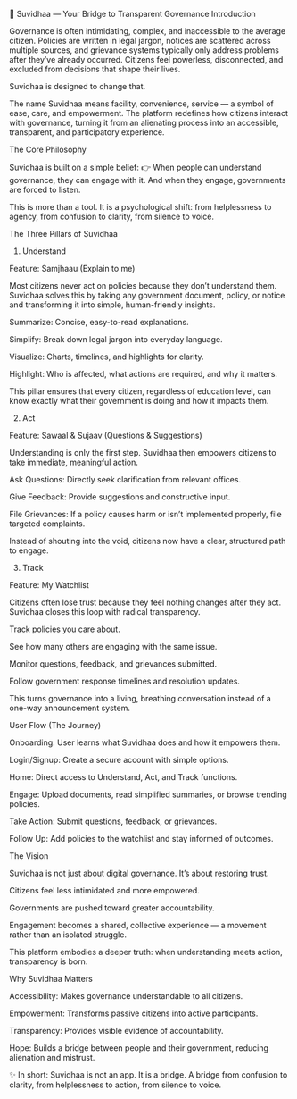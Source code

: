 🌉 Suvidhaa — Your Bridge to Transparent Governance
Introduction

Governance is often intimidating, complex, and inaccessible to the average citizen. Policies are written in legal jargon, notices are scattered across multiple sources, and grievance systems typically only address problems after they’ve already occurred. Citizens feel powerless, disconnected, and excluded from decisions that shape their lives.

Suvidhaa is designed to change that.

The name Suvidhaa means facility, convenience, service — a symbol of ease, care, and empowerment. The platform redefines how citizens interact with governance, turning it from an alienating process into an accessible, transparent, and participatory experience.

The Core Philosophy

Suvidhaa is built on a simple belief:
👉 When people can understand governance, they can engage with it. And when they engage, governments are forced to listen.

This is more than a tool. It is a psychological shift: from helplessness to agency, from confusion to clarity, from silence to voice.

The Three Pillars of Suvidhaa
1. Understand

Feature: Samjhaau (Explain to me)

Most citizens never act on policies because they don’t understand them. Suvidhaa solves this by taking any government document, policy, or notice and transforming it into simple, human-friendly insights.

Summarize: Concise, easy-to-read explanations.

Simplify: Break down legal jargon into everyday language.

Visualize: Charts, timelines, and highlights for clarity.

Highlight: Who is affected, what actions are required, and why it matters.

This pillar ensures that every citizen, regardless of education level, can know exactly what their government is doing and how it impacts them.

2. Act

Feature: Sawaal & Sujaav (Questions & Suggestions)

Understanding is only the first step. Suvidhaa then empowers citizens to take immediate, meaningful action.

Ask Questions: Directly seek clarification from relevant offices.

Give Feedback: Provide suggestions and constructive input.

File Grievances: If a policy causes harm or isn’t implemented properly, file targeted complaints.

Instead of shouting into the void, citizens now have a clear, structured path to engage.

3. Track

Feature: My Watchlist

Citizens often lose trust because they feel nothing changes after they act. Suvidhaa closes this loop with radical transparency.

Track policies you care about.

See how many others are engaging with the same issue.

Monitor questions, feedback, and grievances submitted.

Follow government response timelines and resolution updates.

This turns governance into a living, breathing conversation instead of a one-way announcement system.

User Flow (The Journey)

Onboarding: User learns what Suvidhaa does and how it empowers them.

Login/Signup: Create a secure account with simple options.

Home: Direct access to Understand, Act, and Track functions.

Engage: Upload documents, read simplified summaries, or browse trending policies.

Take Action: Submit questions, feedback, or grievances.

Follow Up: Add policies to the watchlist and stay informed of outcomes.

The Vision

Suvidhaa is not just about digital governance. It’s about restoring trust.

Citizens feel less intimidated and more empowered.

Governments are pushed toward greater accountability.

Engagement becomes a shared, collective experience — a movement rather than an isolated struggle.

This platform embodies a deeper truth: when understanding meets action, transparency is born.

Why Suvidhaa Matters

Accessibility: Makes governance understandable to all citizens.

Empowerment: Transforms passive citizens into active participants.

Transparency: Provides visible evidence of accountability.

Hope: Builds a bridge between people and their government, reducing alienation and mistrust.

✨ In short: Suvidhaa is not an app. It is a bridge. A bridge from confusion to clarity, from helplessness to action, from silence to voice.
